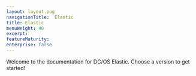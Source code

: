 ```yaml
---
layout: layout.pug
navigationTitle:  Elastic
title: Elastic
menuWeight: 40
excerpt:
featureMaturity:
enterprise: false
---
```


Welcome to the documentation for DC/OS Elastic. Choose a version to get started!
